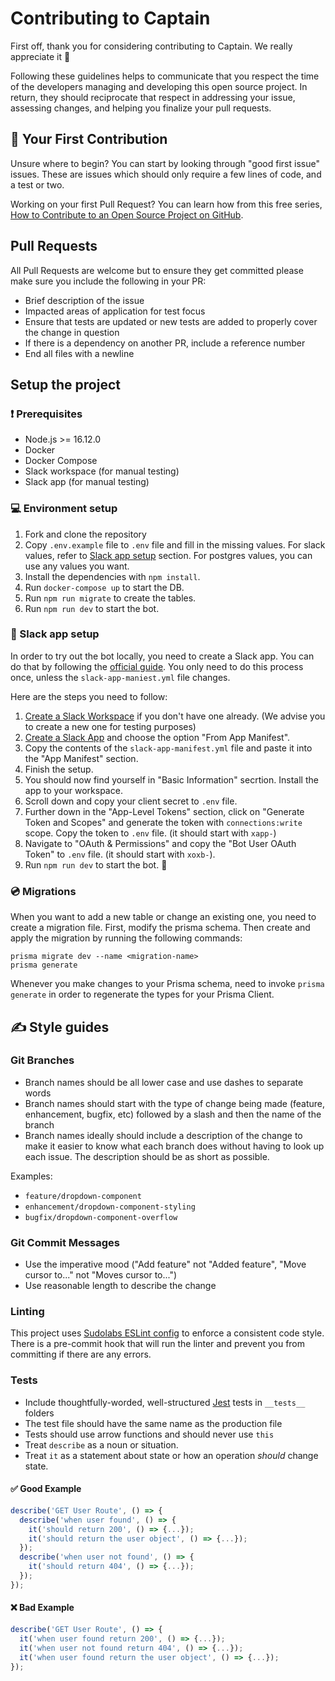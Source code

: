 # Contributing to Captain
First off, thank you for considering contributing to Captain. We really appreciate it 🎉

Following these guidelines helps to communicate that you respect the time of the developers managing and developing this open source project. In return, they should reciprocate that respect in addressing your issue, assessing changes, and helping you finalize your pull requests.

## 🥇 Your First Contribution

Unsure where to begin? You can start by looking through "good first issue" issues. These are issues which should only require a few lines of code, and a test or two. 

Working on your first Pull Request? You can learn how from this free series, [How to Contribute to an Open Source Project on GitHub](https://app.egghead.io/playlists/how-to-contribute-to-an-open-source-project-on-github).

## Pull Requests
All Pull Requests are welcome but to ensure they get committed please make sure you include the following in your PR:

- Brief description of the issue
- Impacted areas of application for test focus
- Ensure that tests are updated or new tests are added to properly cover the change in question
- If there is a dependency on another PR, include a reference number
- End all files with a newline

## Setup the project

### ❗️ Prerequisites
- Node.js >= 16.12.0
- Docker
- Docker Compose
- Slack workspace (for manual testing)
- Slack app (for manual testing)

### 💻 Environment setup

1. Fork and clone the repository
2. Copy `.env.example` file to `.env` file and fill in the missing values. For slack values, refer to [Slack app setup](#slack-app-setup) section.
For postgres values, you can use any values you want.
3. Install the dependencies with `npm install`.
4. Run `docker-compose up` to start the DB.
5. Run `npm run migrate` to create the tables.
6. Run `npm run dev` to start the bot.

### 💬 Slack app setup
In order to try out the bot locally, you need to create a Slack app. You can do that by following the [official guide](https://api.slack.com/start/building/bolt-js). You only need to do this process once, unless the `slack-app-maniest.yml` file changes.

Here are the steps you need to follow:
1. [Create a Slack Workspace](https://slack.com/help/articles/206845317-Create-a-Slack-workspace) if you don't have one already. (We advise you to create a new one for testing purposes)
2. [Create a Slack App](https://api.slack.com/apps?new_app=1) and choose the option "From App Manifest".
3. Copy the contents of the `slack-app-manifest.yml` file and paste it into the "App Manifest" section.
4. Finish the setup.
5. You should now find yourself in "Basic Information" secrtion. Install the app to your workspace.
6. Scroll down and copy your client secret to `.env` file.
7. Further down in the "App-Level Tokens" section, click on "Generate Token and Scopes" and generate the token with `connections:write` scope. Copy the token to `.env` file. (it should start with `xapp-`)
8. Navigate to "OAuth & Permissions" and copy the "Bot User OAuth Token" to `.env` file. (it should start with `xoxb-`).
9. Run `npm run dev` to start the bot. 🎉

### 💿 Migrations

When you want to add a new table or change an existing one, you need to create a migration file. First, modify the prisma schema. Then create and apply the migration by running the following commands:
```
prisma migrate dev --name <migration-name>
prisma generate
```

Whenever you make changes to your Prisma schema, need to invoke `prisma generate` in order to regenerate the types for your Prisma Client.

## ✍️ Style guides

### Git Branches

- Branch names should be all lower case and use dashes to separate words
- Branch names should start with the type of change being made (feature, enhancement, bugfix, etc) followed by a slash and then the name of the branch
- Branch names ideally should include a description of the change to make it easier to know what each branch does without having to look up each issue. The description should be as short as possible.

Examples: 
- `feature/dropdown-component`
- `enhancement/dropdown-component-styling`
- `bugfix/dropdown-component-overflow`

### Git Commit Messages

- Use the imperative mood ("Add feature" not "Added feature", "Move cursor to..." not "Moves cursor to...")
- Use reasonable length to describe the change

### Linting

This project uses [Sudolabs ESLint config](https://www.npmjs.com/package/@sudolabs-io/eslint-config-sudolabs) to enforce a consistent code style.
There is a pre-commit hook that will run the linter and prevent you from committing if there are any errors.

### Tests

- Include thoughtfully-worded, well-structured [Jest](https://jestjs.io/) tests in `__tests__` folders
- The test file should have the same name as the production file
- Tests should use arrow functions and should never use `this`
- Treat `describe` as a noun or situation.
- Treat `it` as a statement about state or how an operation _should_ change state.

#### ✅ Good Example
```js
describe('GET User Route', () => {
  describe('when user found', () => {
    it('should return 200', () => {...});
    it('should return the user object', () => {...});
  });
  describe('when user not found', () => {
    it('should return 404', () => {...});
  });
});
```

#### ❌ Bad Example
```js
describe('GET User Route', () => {
  it('when user found return 200', () => {...});
  it('when user not found return 404', () => {...});
  it('when user found return the user object', () => {...});
});
```

